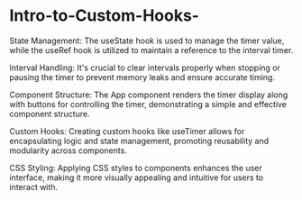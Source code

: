 # Intro-to-Custom-Hooks-

State Management: The useState hook is used to manage the timer value, while the useRef hook is utilized to maintain a reference to the interval timer.

Interval Handling: It's crucial to clear intervals properly when stopping or pausing the timer to prevent memory leaks and ensure accurate timing.

Component Structure: The App component renders the timer display along with buttons for controlling the timer, demonstrating a simple and effective component structure.

Custom Hooks: Creating custom hooks like useTimer allows for encapsulating logic and state management, promoting reusability and modularity across components.

CSS Styling: Applying CSS styles to components enhances the user interface, making it more visually appealing and intuitive for users to interact with.
